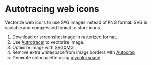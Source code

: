 # Autotracing web icons

Vectorize web icons to use SVG images instead of PNG format. SVG is scalable and compressed format to store icons.

1. Download or screenshot image in rasterized format. 
2. Use [Autrotracer](https://www.autotracer.org/) to vectorize image.
3. Optimize image with [SVGOMG](https://jakearchibald.github.io/svgomg/)
4. Remove extra whitespace from image borders with [Autocrop](https://autocrop.cncf.io/)
5. Generate color palette using [mycolor.space](https://mycolor.space/)
